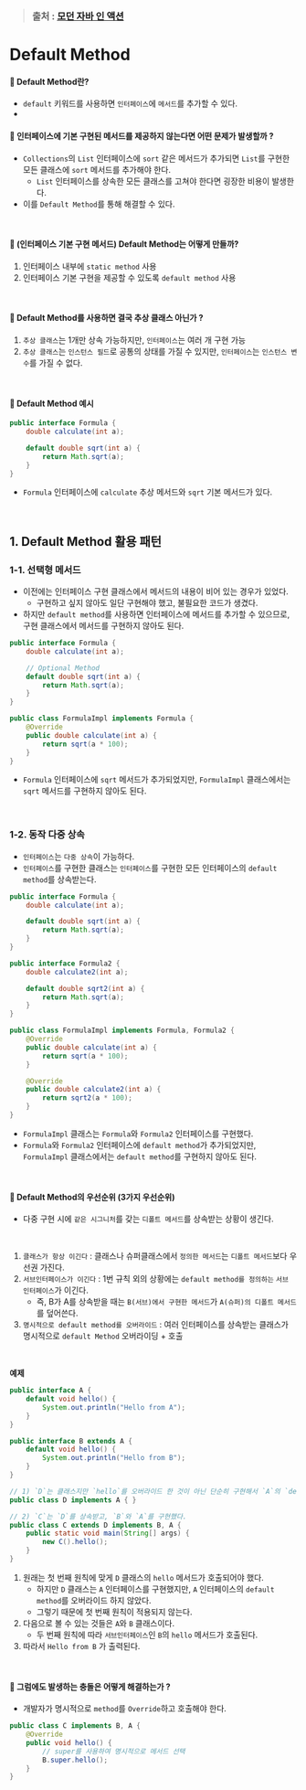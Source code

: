 > ### 출처 : [모던 자바 인 액션](http://www.yes24.com/Product/Goods/77125987)

# Default Method

#### 🔵 Default Method란?

- `default` 키워드를 사용하면 `인터페이스`에 `메서드`를 추가할 수 있다.
-

#### 🔵 인터페이스에 기본 구현된 메서드를 제공하지 않는다면 어떤 문제가 발생할까 ?

- `Collections`의 `List` 인터페이스에 `sort` 같은 메서드가 추가되면 `List`를 구현한 모든 클래스에 `sort` 메서드를 추가해야 한다.
    - `List` 인터페이스를 상속한 모든 클래스를 고쳐야 한다면 굉장한 비용이 발생한다.
- 이를 `Default Method`를 통해 해결할 수 있다.

<br />

#### 🔵 (인터페이스 기본 구현 메서드) Default Method는 어떻게 만들까?

1) 인터페이스 내부에 `static method` 사용
2) 인터페이스 기본 구현을 제공할 수 있도록 `default method` 사용

<br />

#### 🔵 Default Method를 사용하면 결국 추상 클래스 아닌가 ?

1) `추상 클래스`는 1개만 상속 가능하지만, `인터페이스`는 여러 개 구현 가능
2) `추상 클래스`는 `인스턴스 필드`로 공통의 상태를 가질 수 있지만, `인터페이스`는 `인스턴스 변수`를 가질 수 없다.

<br />

#### 🔵 Default Method 예시

```java
public interface Formula {
    double calculate(int a);

    default double sqrt(int a) {
        return Math.sqrt(a);
    }
}
```

- `Formula` 인터페이스에 `calculate` 추상 메서드와 `sqrt` 기본 메서드가 있다.

<br />

## 1. Default Method 활용 패턴

### 1-1. 선택형 메서드

- 이전에는 인터페이스 구현 클래스에서 메서드의 내용이 비어 있는 경우가 있었다.
    - 구현하고 싶지 않아도 일단 구현해야 했고, 불필요한 코드가 생겼다.
- 하지만 `default method`를 사용하면 인터페이스에 메서드를 추가할 수 있으므로, 구현 클래스에서 메서드를 구현하지 않아도 된다.

```java
public interface Formula {
    double calculate(int a);

    // Optional Method 
    default double sqrt(int a) {
        return Math.sqrt(a);
    }
}

public class FormulaImpl implements Formula {
    @Override
    public double calculate(int a) {
        return sqrt(a * 100);
    }
}
```

- `Formula` 인터페이스에 `sqrt` 메서드가 추가되었지만, `FormulaImpl` 클래스에서는 `sqrt` 메서드를 구현하지 않아도 된다.

<br />

### 1-2. 동작 다중 상속

- `인터페이스`는 `다중 상속`이 가능하다.
- `인터페이스`를 구현한 클래스는 `인터페이스`를 구현한 모든 인터페이스의 `default method`를 상속받는다.

```java
public interface Formula {
    double calculate(int a);

    default double sqrt(int a) {
        return Math.sqrt(a);
    }
}

public interface Formula2 {
    double calculate2(int a);

    default double sqrt2(int a) {
        return Math.sqrt(a);
    }
}

public class FormulaImpl implements Formula, Formula2 {
    @Override
    public double calculate(int a) {
        return sqrt(a * 100);
    }

    @Override
    public double calculate2(int a) {
        return sqrt2(a * 100);
    }
}
```

- `FormulaImpl` 클래스는 `Formula`와 `Formula2` 인터페이스를 구현했다.
- `Formula`와 `Formula2` 인터페이스에 `default method`가 추가되었지만, `FormulaImpl` 클래스에서는 `default method`를 구현하지 않아도 된다.

<br />

#### 🔵 Default Method의 우선순위 (3가지 우선순위)

- 다중 구현 시에 `같은 시그니처`를 갖는 `디폴트 메서드`를 상속받는 상황이 생긴다.

<br />

1. `클래스가 항상 이긴다` : 클래스나 슈퍼클래스에서 `정의한 메서드`는 `디폴트 메서드`보다 우선권 가진다.
2. `서브인터페이스가 이긴다` : 1번 규칙 외의 상황에는 `default method를 정의하는` `서브 인터페이스`가 이긴다.
    - 즉, B가 A를 상속받을 때는 `B(서브)에서 구현한 메서드`가 `A(슈퍼)의 디폴트 메서드`를 덮어쓴다.
3. `명시적으로 default method를 오버라이드` : 여러 인터페이스를 상속받는 클래스가 명시적으로 `default Method` 오버라이딩 + 호출

<br />

**예제**

```java
public interface A {
    default void hello() {
        System.out.println("Hello from A");
    }
}

public interface B extends A {
    default void hello() {
        System.out.println("Hello from B");
    }
}

// 1) `D`는 클래스지만 `hello`를 오버라이드 한 것이 아닌 단순히 구현해서 `A`의 `default method`를 상속받았다.
public class D implements A { }

// 2) `C`는 `D`를 상속받고, `B`와 `A`를 구현했다.
public class C extends D implements B, A {
    public static void main(String[] args) {
        new C().hello();
    }
}
```
1) 원래는 첫 번째 원칙에 맞게 `D` 클래스의 `hello` 메서드가 호출되어야 했다.
   - 하지만 `D` 클래스는 `A` 인터페이스를 구현했지만, `A` 인터페이스의 `default method`를 오버라이드 하지 않았다.
   - 그렇기 때문에 첫 번째 원칙이 적용되지 않는다.
2) 다음으로 볼 수 있는 것들은 `A`와 `B` 클래스이다.
   - 두 번째 원칙에 따라 `서브인터페이스`인 `B`의 `hello` 메서드가 호출된다.
3) 따라서 `Hello from B` 가 출력된다.

<br />

#### 🔵 그럼에도 발생하는 충돌은 어떻게 해결하는가 ?
- 개발자가 명시적으로 `method`를 `Override`하고 호출해야 한다.

```java
public class C implements B, A {
    @Override
    public void hello() {
        // super를 사용하여 명시적으로 메서드 선택
        B.super.hello();
    }
}
```
  

